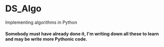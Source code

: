 # DS_Algo
Implementing algorithms in Python


#### Somebody must have already done it, I'm writing down all these to learn and may be write more Pythonic code. 
